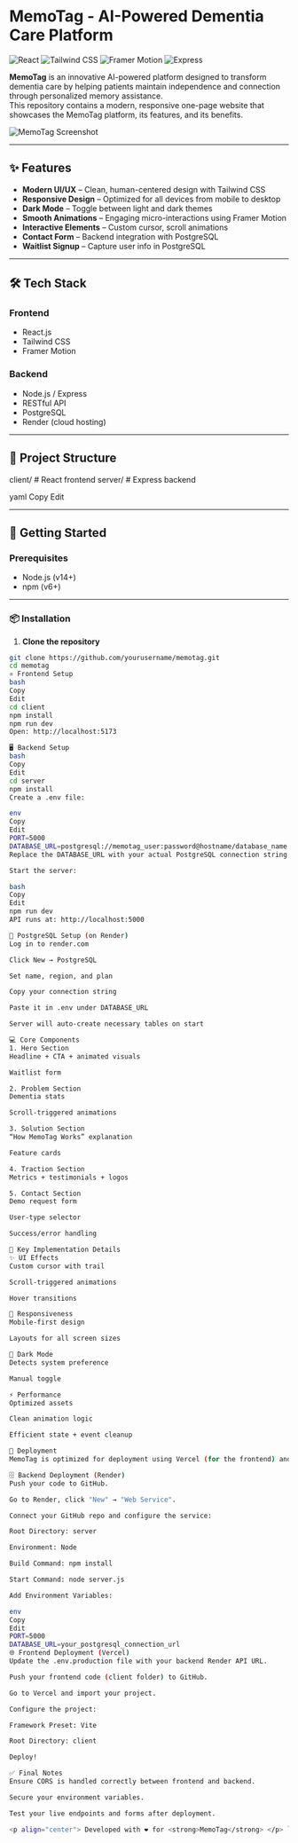 # MemoTag - AI-Powered Dementia Care Platform

![React](https://img.shields.io/badge/React-18.x-61DAFB?style=for-the-badge&logo=react&logoColor=white)
![Tailwind CSS](https://img.shields.io/badge/Tailwind_CSS-38B2AC?style=for-the-badge&logo=tailwind-css&logoColor=white)
![Framer Motion](https://img.shields.io/badge/Framer_Motion-0055FF?style=for-the-badge&logo=framer&logoColor=white)
![Express](https://img.shields.io/badge/Express-000000?style=for-the-badge&logo=express&logoColor=white)

**MemoTag** is an innovative AI-powered platform designed to transform dementia care by helping patients maintain independence and connection through personalized memory assistance.  
This repository contains a modern, responsive one-page website that showcases the MemoTag platform, its features, and its benefits.

![MemoTag Screenshot](https://github.com/user-attachments/assets/6892fb2b-e314-4847-a2c0-e91a41d1b5a2)

---

## ✨ Features

- **Modern UI/UX** – Clean, human-centered design with Tailwind CSS  
- **Responsive Design** – Optimized for all devices from mobile to desktop  
- **Dark Mode** – Toggle between light and dark themes  
- **Smooth Animations** – Engaging micro-interactions using Framer Motion  
- **Interactive Elements** – Custom cursor, scroll animations  
- **Contact Form** – Backend integration with PostgreSQL  
- **Waitlist Signup** – Capture user info in PostgreSQL  

---

## 🛠️ Tech Stack

### Frontend
- React.js  
- Tailwind CSS  
- Framer Motion  

### Backend
- Node.js / Express  
- RESTful API  
- PostgreSQL  
- Render (cloud hosting)  

---

## 📁 Project Structure

client/ # React frontend
server/ # Express backend

yaml
Copy
Edit

---

## 🚀 Getting Started

### Prerequisites

- Node.js (v14+)  
- npm (v6+)

---

### 📦 Installation

1. **Clone the repository**

```bash
git clone https://github.com/yourusername/memotag.git
cd memotag
⚛️ Frontend Setup
bash
Copy
Edit
cd client
npm install
npm run dev
Open: http://localhost:5173

🖥️ Backend Setup
bash
Copy
Edit
cd server
npm install
Create a .env file:

env
Copy
Edit
PORT=5000
DATABASE_URL=postgresql://memotag_user:password@hostname/database_name
Replace the DATABASE_URL with your actual PostgreSQL connection string from Render.

Start the server:

bash
Copy
Edit
npm run dev
API runs at: http://localhost:5000

🧠 PostgreSQL Setup (on Render)
Log in to render.com

Click New → PostgreSQL

Set name, region, and plan

Copy your connection string

Paste it in .env under DATABASE_URL

Server will auto-create necessary tables on start

💻 Core Components
1. Hero Section
Headline + CTA + animated visuals

Waitlist form

2. Problem Section
Dementia stats

Scroll-triggered animations

3. Solution Section
“How MemoTag Works” explanation

Feature cards

4. Traction Section
Metrics + testimonials + logos

5. Contact Section
Demo request form

User-type selector

Success/error handling

🔧 Key Implementation Details
✨ UI Effects
Custom cursor with trail

Scroll-triggered animations

Hover transitions

📱 Responsiveness
Mobile-first design

Layouts for all screen sizes

🌙 Dark Mode
Detects system preference

Manual toggle

⚡ Performance
Optimized assets

Clean animation logic

Efficient state + event cleanup

🚀 Deployment
MemoTag is optimized for deployment using Vercel (for the frontend) and Render (for the backend and database).

🗄️ Backend Deployment (Render)
Push your code to GitHub.

Go to Render, click "New" → "Web Service".

Connect your GitHub repo and configure the service:

Root Directory: server

Environment: Node

Build Command: npm install

Start Command: node server.js

Add Environment Variables:

env
Copy
Edit
PORT=5000
DATABASE_URL=your_postgresql_connection_url
🌐 Frontend Deployment (Vercel)
Update the .env.production file with your backend Render API URL.

Push your frontend code (client folder) to GitHub.

Go to Vercel and import your project.

Configure the project:

Framework Preset: Vite

Root Directory: client

Deploy!

✅ Final Notes
Ensure CORS is handled correctly between frontend and backend.

Secure your environment variables.

Test your live endpoints and forms after deployment.

<p align="center"> Developed with ❤️ for <strong>MemoTag</strong> </p> ```
